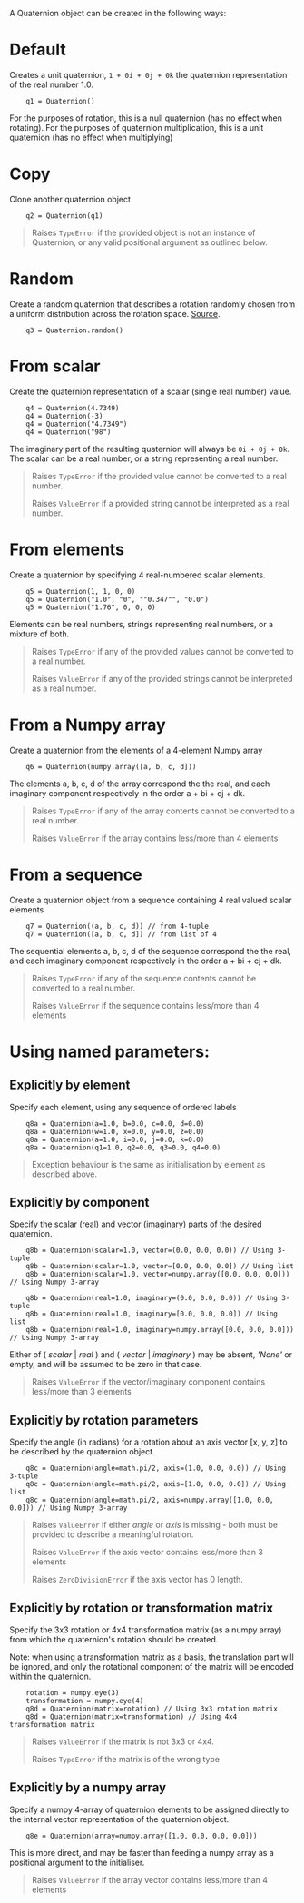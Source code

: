 A Quaternion object can be created in the following ways:

# Default
Creates a unit quaternion, `1 + 0i + 0j + 0k` the quaternion representation of the real number 1.0.

		q1 = Quaternion()

For the purposes of rotation, this is a null quaternion (has no effect when rotating).
For the purposes of quaternion multiplication, this is a unit quaternion (has no effect when multiplying)


# Copy
Clone another quaternion object

		q2 = Quaternion(q1)

> Raises `TypeError` if the provided object is not an instance of Quaternion, or any valid positional argument as outlined below.

# Random 
Create a random quaternion that describes a rotation randomly chosen from a uniform distribution across the rotation space. [Source](http://planning.cs.uiuc.edu/node198.html).
		
		q3 = Quaternion.random()
	
# From scalar
Create the quaternion representation of a scalar (single real number) value.

		q4 = Quaternion(4.7349)
		q4 = Quaternion(-3)
		q4 = Quaternion("4.7349")
		q4 = Quaternion("98")
		
The imaginary part of the resulting quaternion will always be `0i + 0j + 0k`.
The scalar can be a real number, or a string representing a real number.	
> Raises `TypeError` if the provided value cannot be converted to a real number.
>
> Raises `ValueError` if a provided string cannot be interpreted as a real number.

# From elements
Create a quaternion by specifying 4 real-numbered scalar elements.

		q5 = Quaternion(1, 1, 0, 0)
		q5 = Quaternion("1.0", "0", ""0.347"", "0.0")
		q5 = Quaternion("1.76", 0, 0, 0)
		
Elements can be real numbers, strings representing real numbers, or a mixture of both.

> Raises `TypeError` if any of the provided values cannot be converted to a real number.
>
> Raises `ValueError` if any of the provided strings cannot be interpreted as a real number.

# From a Numpy array
Create a quaternion from the elements of a 4-element Numpy array

		q6 = Quaternion(numpy.array([a, b, c, d]))
		
The elements a, b, c, d of the array correspond the the real, and each imaginary component respectively in the order a + bi + cj + dk.
	
> Raises `TypeError` if any of the array contents cannot be converted to a real number.
>
> Raises `ValueError` if the array contains less/more than 4 elements
	
# From a sequence
Create a quaternion object from a sequence containing 4 real valued scalar elements

		q7 = Quaternion((a, b, c, d)) // from 4-tuple
		q7 = Quaternion([a, b, c, d]) // from list of 4 
		
The sequential elements a, b, c, d of the sequence correspond the the real, and each imaginary component respectively in the order a + bi + cj + dk.

> Raises `TypeError` if any of the sequence contents cannot be converted to a real number.
>
> Raises `ValueError` if the sequence contains less/more than 4 elements
	
# Using named parameters:

## Explicitly by element
Specify each element, using any sequence of ordered labels
		
		q8a = Quaternion(a=1.0, b=0.0, c=0.0, d=0.0)
		q8a = Quaternion(w=1.0, x=0.0, y=0.0, z=0.0)
		q8a = Quaternion(a=1.0, i=0.0, j=0.0, k=0.0)
		q8a = Quaternion(q1=1.0, q2=0.0, q3=0.0, q4=0.0)
		
> Exception behaviour is the same as initialisation by element as described above.

## Explicitly by component
Specify the scalar (real) and vector (imaginary) parts of the desired quaternion.
		
		q8b = Quaternion(scalar=1.0, vector=(0.0, 0.0, 0.0)) // Using 3-tuple
		q8b = Quaternion(scalar=1.0, vector=[0.0, 0.0, 0.0]) // Using list
		q8b = Quaternion(scalar=1.0, vector=numpy.array([0.0, 0.0, 0.0])) // Using Numpy 3-array
		
		q8b = Quaternion(real=1.0, imaginary=(0.0, 0.0, 0.0)) // Using 3-tuple
		q8b = Quaternion(real=1.0, imaginary=[0.0, 0.0, 0.0]) // Using list
		q8b = Quaternion(real=1.0, imaginary=numpy.array([0.0, 0.0, 0.0])) // Using Numpy 3-array
Either of ( *scalar* | *real* ) and ( *vector* | *imaginary* ) may be absent, *'None'* or empty, and will be assumed to be zero in that case.
> Raises `ValueError` if the vector/imaginary component contains less/more than 3 elements

## Explicitly by rotation parameters
Specify the angle (in radians) for a rotation about an axis vector [x, y, z] to be described by the quaternion object.
	
		q8c = Quaternion(angle=math.pi/2, axis=(1.0, 0.0, 0.0)) // Using 3-tuple
		q8c = Quaternion(angle=math.pi/2, axis=[1.0, 0.0, 0.0]) // Using list
		q8c = Quaternion(angle=math.pi/2, axis=numpy.array([1.0, 0.0, 0.0])) // Using Numpy 3-array
> Raises `ValueError` if either *angle* or *axis* is missing - both must be provided to describe a meaningful rotation.
>
> Raises `ValueError` if the axis vector contains less/more than 3 elements 
> 
> Raises `ZeroDivisionError` if the axis vector has 0 length.

## Explicitly by rotation or transformation matrix
Specify the 3x3 rotation or 4x4 transformation matrix (as a numpy array) from which the quaternion's rotation should be created. 

Note: when using a transformation matrix as a basis, the translation part will be ignored, and only the rotational component of the matrix will be encoded within the quaternion.
	
		rotation = numpy.eye(3)
		transformation = numpy.eye(4)
		q8d = Quaternion(matrix=rotation) // Using 3x3 rotation matrix
		q8d = Quaternion(matrix=transformation) // Using 4x4 transformation matrix
 
 	
 
> Raises `ValueError` if the matrix is not 3x3 or 4x4.
>
> Raises `TypeError` if the matrix is of the wrong type
 
## Explicitly by a numpy array
Specify a numpy 4-array of quaternion elements to be assigned directly to the internal vector representation of the quaternion object.
		
		q8e = Quaternion(array=numpy.array([1.0, 0.0, 0.0, 0.0]))
		
This is more direct, and may be faster than feeding a numpy array as a positional argument to the initialiser.
> Raises `ValueError` if the array vector contains less/more than 4 elements
